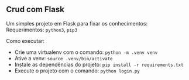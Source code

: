 ## Crud com Flask


Um simples projeto em Flask para fixar os conhecimentos:  
Requerimentos: ```python3```, ```pip3```

Como executar:
  - Crie uma virtualenv com o comando: ```python -m .venv venv```
  - Ative a venv: ```source .venv/bin/activate```
  - Instale as dependências do projeto: ```pip install -r requirements.txt```
  - Execute o projeto com o comando: ```python login.py```
